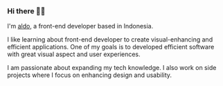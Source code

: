 ### Hi there 👋🏻

I'm [aldo](https://), a front-end developer based in Indonesia.

I like learning about front-end developer to create visual-enhancing and efficient applications. One of my goals is to developed efficient software with great visual aspect and user experiences.

I am passionate about expanding my tech knowledge. I also work on side projects where I focus on enhancing design and usability.
